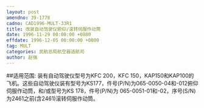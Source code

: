 ```yaml
---
layout: post
amendno: 39-1778
cadno: CAD1996-MULT-33R1
title: 改装自动驾驶仪俯仰/滚转伺服作动筒
date: 1996-11-29 00:00:00 +0800
effdate: 1996-12-05 00:00:00 +0800
tag: MULT
categories: 民航总局航空器适航司
author: 赵强
---
```


##适用范围:
装有自动驾驶仪型号为KFC 200，KFC 150，KAP150和KAP100的飞机。这些自动驾驶仪装有型号为KS177，件号(P/N)为065-0050-04和-012俯仰伺服作动筒，和/或型号为KS 178，件号(P/N)为 065-0051-01和-02，序号(S/N)为2461之前(含2461)滚转伺服作动筒。

